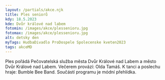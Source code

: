 ```yaml
---
layout: /partials/akce.njk
title: Ples seniorů
kdy: 18.5.2023
kde: Dvůr králové nad labem
fotomin: /images/akce/plessenioru.jpg
fotomax: /images/akce/plessenioru.jpg
alt: detsky den
myTags: HudbaDivadlo ProDospele Spolecenske kveten2023
tags: akceMD
---
```


Ples pořádá Pečovatelská služba města Dvůr Králové nad Labem a město Dvůr Králové nad Labem. Večerem provází: Olda Tamáš. K tanci a poslechu hraje: Bumble Bee Band. Součástí programu je módní přehlídka.
